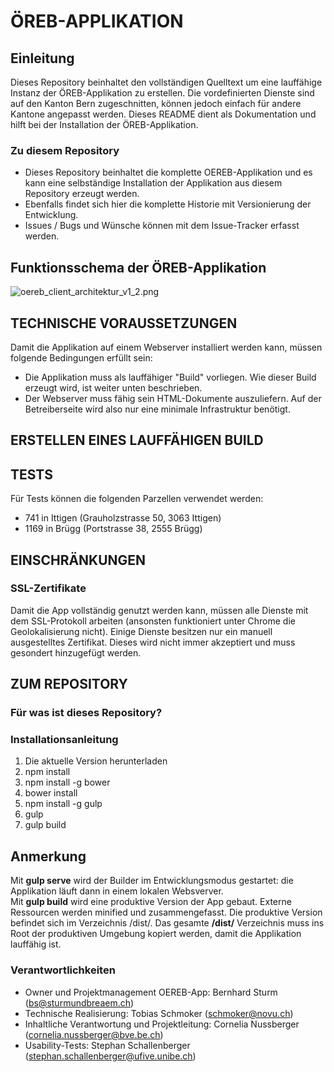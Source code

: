 # ÖREB-APPLIKATION #

## Einleitung ##
Dieses Repository beinhaltet den vollständigen Quelltext um eine lauffähige Instanz der ÖREB-Applikation zu erstellen. Die vordefinierten Dienste sind auf den Kanton Bern zugeschnitten, können jedoch einfach für andere Kantone angepasst werden. Dieses README dient als Dokumentation und hilft bei der Installation der ÖREB-Applikation. 

### Zu diesem Repository ###
* Dieses Repository beinhaltet die komplette OEREB-Applikation und es kann eine selbständige Installation der Applikation aus diesem Repository erzeugt werden.
* Ebenfalls findet sich hier die komplette Historie mit Versionierung der Entwicklung. 
* Issues / Bugs und Wünsche können mit dem Issue-Tracker erfasst werden.

## Funktionsschema der ÖREB-Applikation ##
![oereb_client_architektur_v1_2.png](https://bitbucket.org/repo/kbojGq/images/2306584680-oereb_client_architektur_v1_2.png)

## TECHNISCHE VORAUSSETZUNGEN ##

Damit die Applikation auf einem Webserver installiert werden kann, müssen folgende Bedingungen erfüllt sein:

* Die Applikation muss als lauffähiger "Build" vorliegen. Wie dieser Build erzeugt wird, ist weiter unten beschrieben.
* Der Webserver muss fähig sein HTML-Dokumente auszuliefern. Auf der Betreiberseite wird also nur eine minimale Infrastruktur benötigt.

## ERSTELLEN EINES LAUFFÄHIGEN BUILD ##

## TESTS ##
Für Tests können die folgenden Parzellen verwendet werden:

* 741 in Ittigen (Grauholzstrasse 50, 3063 Ittigen)
* 1169 in Brügg (Portstrasse 38, 2555 Brügg)

## EINSCHRÄNKUNGEN ##
### SSL-Zertifikate ###
Damit die App vollständig genutzt werden kann, müssen alle Dienste mit dem SSL-Protokoll arbeiten (ansonsten funktioniert unter Chrome die Geolokalisierung nicht). Einige Dienste besitzen nur ein manuell ausgestelltes Zertifikat. Dieses wird nicht immer akzeptiert und muss gesondert hinzugefügt werden. 

## ZUM REPOSITORY ##
### Für was ist dieses Repository? ###



### Installationsanleitung ###

1. Die aktuelle Version herunterladen
2. npm install
3. npm install -g bower
4. bower install
5. npm install -g gulp
6. gulp
7. gulp build

## Anmerkung ##
Mit **gulp serve** wird der Builder im Entwicklungsmodus gestartet: die Applikation läuft dann in einem lokalen Websverver.  
Mit **gulp build** wird eine produktive Version der App gebaut. Externe Ressourcen werden minified und zusammengefasst. Die produktive Version befindet sich im Verzeichnis /dist/. Das gesamte **/dist/** Verzeichnis muss ins Root der produktiven Umgebung kopiert werden, damit die Applikation lauffähig ist.

### Verantwortlichkeiten ###

* Owner und Projektmanagement OEREB-App: Bernhard Sturm (bs@sturmundbreaem.ch)
* Technische Realisierung: Tobias Schmoker (schmoker@novu.ch)
* Inhaltliche Verantwortung und Projektleitung: Cornelia Nussberger (cornelia.nussberger@bve.be.ch)
* Usability-Tests: Stephan Schallenberger (stephan.schallenberger@ufive.unibe.ch)
